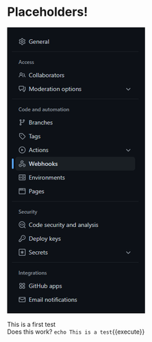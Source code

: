 # Placeholders!

![Webhook](./assets/webhookGithub.PNG)

This is a first test  
Does this work? `echo This is a test`{{execute}}

